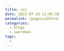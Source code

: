 ```yaml
---
title: css
date: 2023-07-28 11:05:58
permalink: /pages/a2b7e4/
categories:
  - blogs
  - swordman
tags:
  - 
---
```

